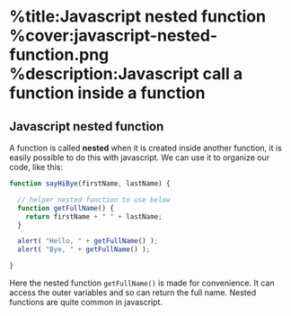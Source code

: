 %title:Javascript nested function
%cover:javascript-nested-function.png
%description:Javascript call a function inside a function
==========

## Javascript nested function

A function is called **nested** when it is created inside another function, it is easily possible to do this with javascript. We can use it to organize our code, like this:

```javascript
function sayHiBye(firstName, lastName) {

  // helper nested function to use below
  function getFullName() {
    return firstName + " " + lastName;
  }

  alert( "Hello, " + getFullName() );
  alert( "Bye, " + getFullName() );

}
```

Here the nested function `getFullName()` is made for convenience. It can access the outer variables and so can return the full name. Nested functions are quite common in javascript.
